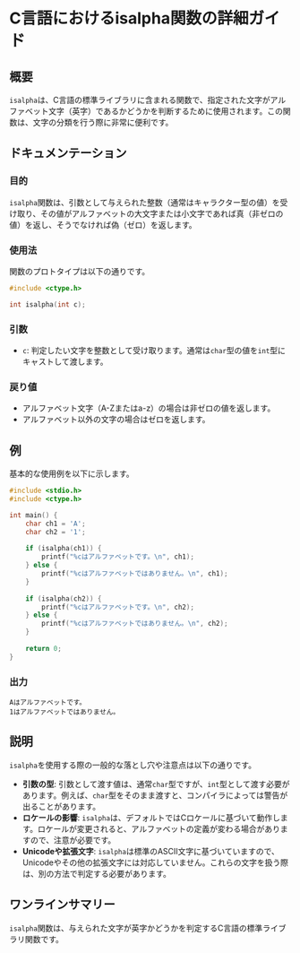 <!--
Meta Description: # C言語におけるisalpha関数の詳細ガイド ## 概要 `isalpha`は、C言語の標準ライブラリに含まれる関数で、指定された文字がアルファベット文字（英字）であるかどうかを判断するために使用されます。この関数は、文字の分類を行う際に非常に便利です。 ## ドキュメンテーション ### 目的...
Meta Keywords: isalpha, int, char, ch1, ch2
-->

# C言語におけるisalpha関数の詳細ガイド

## 概要
`isalpha`は、C言語の標準ライブラリに含まれる関数で、指定された文字がアルファベット文字（英字）であるかどうかを判断するために使用されます。この関数は、文字の分類を行う際に非常に便利です。

## ドキュメンテーション
### 目的
`isalpha`関数は、引数として与えられた整数（通常はキャラクター型の値）を受け取り、その値がアルファベットの大文字または小文字であれば真（非ゼロの値）を返し、そうでなければ偽（ゼロ）を返します。

### 使用法
関数のプロトタイプは以下の通りです。

```c
#include <ctype.h>

int isalpha(int c);
```

### 引数
- `c`: 判定したい文字を整数として受け取ります。通常は`char`型の値を`int`型にキャストして渡します。

### 戻り値
- アルファベット文字（A-Zまたはa-z）の場合は非ゼロの値を返します。
- アルファベット以外の文字の場合はゼロを返します。

## 例
基本的な使用例を以下に示します。

```c
#include <stdio.h>
#include <ctype.h>

int main() {
    char ch1 = 'A';
    char ch2 = '1';
    
    if (isalpha(ch1)) {
        printf("%cはアルファベットです。\n", ch1);
    } else {
        printf("%cはアルファベットではありません。\n", ch1);
    }
    
    if (isalpha(ch2)) {
        printf("%cはアルファベットです。\n", ch2);
    } else {
        printf("%cはアルファベットではありません。\n", ch2);
    }
    
    return 0;
}
```

### 出力
```
Aはアルファベットです。
1はアルファベットではありません。
```

## 説明
`isalpha`を使用する際の一般的な落とし穴や注意点は以下の通りです。

- **引数の型**: 引数として渡す値は、通常`char`型ですが、`int`型として渡す必要があります。例えば、`char`型をそのまま渡すと、コンパイラによっては警告が出ることがあります。
- **ロケールの影響**: `isalpha`は、デフォルトではCロケールに基づいて動作します。ロケールが変更されると、アルファベットの定義が変わる場合がありますので、注意が必要です。
- **Unicodeや拡張文字**: `isalpha`は標準のASCII文字に基づいていますので、Unicodeやその他の拡張文字には対応していません。これらの文字を扱う際は、別の方法で判定する必要があります。

## ワンラインサマリー
`isalpha`関数は、与えられた文字が英字かどうかを判定するC言語の標準ライブラリ関数です。